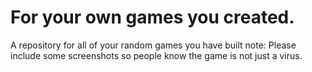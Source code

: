 # For your own games you created.
A repository for all of your random games you have built
note: Please include some screenshots so people know the game is not just a virus.
